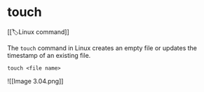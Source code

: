 
# touch

[[🏷️Linux command]]

The `touch` command in Linux creates an empty file or updates the timestamp of an existing file.

`touch <file name>`

![[Image 3.04.png]]